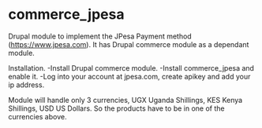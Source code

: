 # commerce_jpesa
Drupal module to implement the JPesa Payment method (https://www.jpesa.com). 
It has Drupal commerce module as a dependant module.

Installation.
-Install Drupal commerce module.
-Install commerce_jpesa and enable it.
-Log into your account at jpesa.com, create apikey and add your ip address.


Module will handle only 3 currencies, UGX Uganda Shillings, KES Kenya Shillings, USD US Dollars.
So the products have to be in one of the currencies above.


